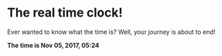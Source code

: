 # The real time clock!

Ever wanted to know what the time is? Well, your journey is about to end!

**The time is Nov 05, 2017, 05:24**